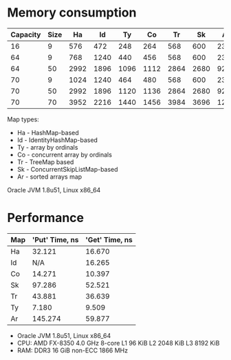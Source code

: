 # Memory consumption

|  Capacity|      Size|        Ha|        Id|        Ty|        Co|        Tr|        Sk|        Ar|
|----------|----------|----------|----------|----------|----------|----------|----------|----------|
|        16|         9|       576|       472|       248|       264|       568|       600|       232|
|        64|         9|       768|      1240|       440|       456|       568|       600|       232|
|        64|        50|      2992|      1896|      1096|      1112|      2864|      2680|       920|
|        70|         9|      1024|      1240|       464|       480|       568|       600|       232|
|        70|        50|      2992|      1896|      1120|      1136|      2864|      2680|       920|
|        70|        70|      3952|      2216|      1440|      1456|      3984|      3696|      1272|

Map types:

* Ha - HashMap-based
* Id - IdentityHashMap-based
* Ty - array by ordinals
* Co - concurrent array by ordinals
* Tr - TreeMap based
* Sk - ConcurrentSkipListMap-based
* Ar - sorted arrays map

Oracle JVM 1.8u51, Linux x86_64

# Performance

| Map | 'Put' Time, ns | 'Get' Time, ns |
|-----|----------------|----------------|
| Ha  |        32.121  |       16.670   |
| Id  |           N/A  |       16.265   |
| Co  |        14.271  |       10.397   |
| Sk  |        97.286  |       52.521   |
| Tr  |        43.881  |       36.639   |
| Ty  |         7.180  |        9.509   |
| Ar  |       145.274  |       59.877   |

- Oracle JVM 1.8u51, Linux x86_64
- CPU: AMD FX-8350 4.0 GHz 8-core L1 96 KiB L2 2048 KiB L3 8192 KiB
- RAM: DDR3 16 GiB non-ECC 1866 MHz
